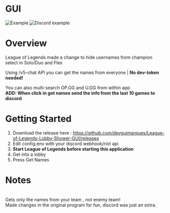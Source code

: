 # GUI
![Example](example.png)
![Discord example](https://imgur.com/2cwEXQn.png)
# Overview

League of Legends made a change to hide usernames from champion select in Solo/Duo and Flex

Using /v5-chat API you can get the names from everyone
| __No dev-token needed!__

You can also multi-search OP.GG and U.GG from within app
 <br /> __ADD: When click in get names send the info from the last 10 games to discord__

# Getting Started

1. Download the release here : https://github.com/devguimarques/League-of-Legends-Lobby-Shower-GUI/releases
2. Edit config.env with your discord webhook/riot api
3. __Start League of Legends before starting this application__
4. Get into a lobby
5. Press Get Names

# Notes  
<br /> Gets only the names from your team , not enemy team!
<br /> Made changes in the original program for fun, discord was just an extra.
